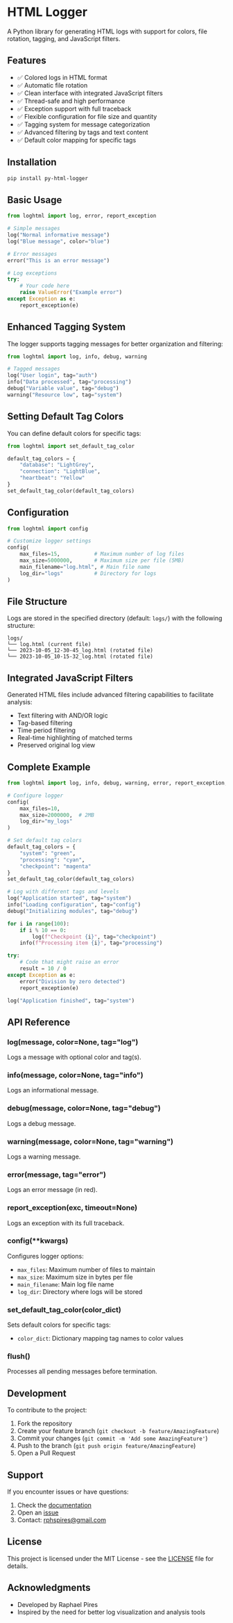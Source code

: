 # HTML Logger

A Python library for generating HTML logs with support for colors, file rotation, tagging, and JavaScript filters.

## Features

- ✅ Colored logs in HTML format
- ✅ Automatic file rotation
- ✅ Clean interface with integrated JavaScript filters
- ✅ Thread-safe and high performance
- ✅ Exception support with full traceback
- ✅ Flexible configuration for file size and quantity
- ✅ Tagging system for message categorization
- ✅ Advanced filtering by tags and text content
- ✅ Default color mapping for specific tags

## Installation

```bash
pip install py-html-logger
```

## Basic Usage

```python
from loghtml import log, error, report_exception

# Simple messages
log("Normal informative message")
log("Blue message", color="blue")

# Error messages
error("This is an error message")

# Log exceptions
try:
    # Your code here
    raise ValueError("Example error")
except Exception as e:
    report_exception(e)
```

## Enhanced Tagging System

The logger supports tagging messages for better organization and filtering:

```python
from loghtml import log, info, debug, warning

# Tagged messages
log("User login", tag="auth")
info("Data processed", tag="processing")
debug("Variable value", tag="debug")
warning("Resource low", tag="system")
```

## Setting Default Tag Colors

You can define default colors for specific tags:

```python
from loghtml import set_default_tag_color

default_tag_colors = {
    "database": "LightGrey",
    "connection": "LightBlue",
    "heartbeat": "Yellow"
}
set_default_tag_color(default_tag_colors)
```

## Configuration

```python
from loghtml import config

# Customize logger settings
config(
    max_files=15,           # Maximum number of log files
    max_size=5000000,       # Maximum size per file (5MB)
    main_filename="log.html", # Main file name
    log_dir="logs"          # Directory for logs
)
```

## File Structure

Logs are stored in the specified directory (default: `logs/`) with the following structure:

```
logs/
└── log.html (current file)
└── 2023-10-05_12-30-45_log.html (rotated file)
└── 2023-10-05_10-15-32_log.html (rotated file)
```

## Integrated JavaScript Filters

Generated HTML files include advanced filtering capabilities to facilitate analysis:

- Text filtering with AND/OR logic
- Tag-based filtering
- Time period filtering
- Real-time highlighting of matched terms
- Preserved original log view

## Complete Example

```python
from loghtml import log, info, debug, warning, error, report_exception, config, set_default_tag_color

# Configure logger
config(
    max_files=10,
    max_size=2000000,  # 2MB
    log_dir="my_logs"
)

# Set default tag colors
default_tag_colors = {
    "system": "green",
    "processing": "cyan",
    "checkpoint": "magenta"
}
set_default_tag_color(default_tag_colors)

# Log with different tags and levels
log("Application started", tag="system")
info("Loading configuration", tag="config")
debug("Initializing modules", tag="debug")

for i in range(100):
    if i % 10 == 0:
        log(f"Checkpoint {i}", tag="checkpoint")
    info(f"Processing item {i}", tag="processing")

try:
    # Code that might raise an error
    result = 10 / 0
except Exception as e:
    error("Division by zero detected")
    report_exception(e)

log("Application finished", tag="system")
```

## API Reference

### log(message, color=None, tag="log")
Logs a message with optional color and tag(s).

### info(message, color=None, tag="info")
Logs an informational message.

### debug(message, color=None, tag="debug")
Logs a debug message.

### warning(message, color=None, tag="warning")
Logs a warning message.

### error(message, tag="error")
Logs an error message (in red).

### report_exception(exc, timeout=None)
Logs an exception with its full traceback.

### config(**kwargs)
Configures logger options:
- `max_files`: Maximum number of files to maintain
- `max_size`: Maximum size in bytes per file
- `main_filename`: Main log file name
- `log_dir`: Directory where logs will be stored

### set_default_tag_color(color_dict)
Sets default colors for specific tags:
- `color_dict`: Dictionary mapping tag names to color values

### flush()
Processes all pending messages before termination.

## Development

To contribute to the project:

1. Fork the repository
2. Create your feature branch (`git checkout -b feature/AmazingFeature`)
3. Commit your changes (`git commit -m 'Add some AmazingFeature'`)
4. Push to the branch (`git push origin feature/AmazingFeature`)
5. Open a Pull Request

## Support

If you encounter issues or have questions:

1. Check the [documentation](https://github.com/rphpires/py-html-logger)
2. Open an [issue](https://github.com/rphpires/py-html-logger/issues)
3. Contact: rphspires@gmail.com

## License

This project is licensed under the MIT License - see the [LICENSE](LICENSE) file for details.

## Acknowledgments

- Developed by Raphael Pires
- Inspired by the need for better log visualization and analysis tools